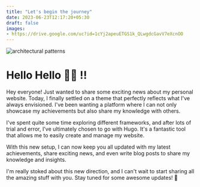 ```yaml
---
title: "Let's begin the journey"
date: 2023-06-23T12:17:20+05:30
draft: false
images:
- https://drive.google.com/uc?id=1cYj2apeuETGS1k_QLwgdcGavV7eXcnOO
---
```


![architectural patterns](https://i.giphy.com/media/v1.Y2lkPTc5MGI3NjExMzc3M2FzMGtvb3doMWx3N2txbXc1YWRmNGhnZThtYzJsdjdkM2hzZSZlcD12MV9pbnRlcm5hbF9naWZfYnlfaWQmY3Q9Zw/3orieKSJONEWV51x3q/giphy.gif)

# Hello Hello 👋🏼 !!

Hey everyone! Just wanted to share some exciting news about my personal website. Today, I finally settled on a theme that perfectly reflects what I've always envisioned. I've been wanting a platform where I can not only showcase my achievements but also share my knowledge with others.

I've spent quite some time exploring different frameworks, and after lots of trial and error, I've ultimately chosen to go with Hugo. It's a fantastic tool that allows me to easily create and manage my website.

With this new setup, I can now keep you all updated with my latest achievements, share exciting news, and even write blog posts to share my knowledge and insights.

I'm really stoked about this new direction, and I can't wait to start sharing all the amazing stuff with you. Stay tuned for some awesome updates! 🎉

